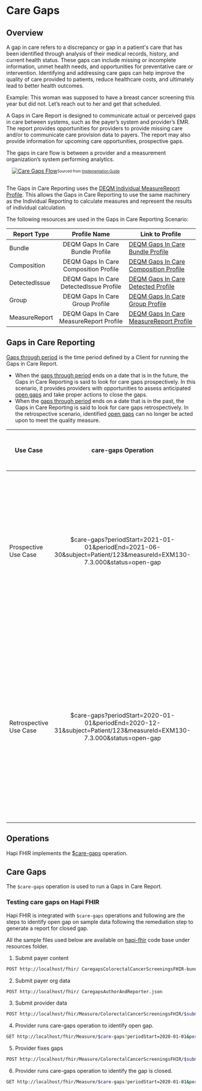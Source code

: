 # Care Gaps

## Overview
A gap in care refers to a discrepancy or gap in a patient's care that has been identified through analysis of their medical records, history, and current health status.
These gaps can include missing or incomplete information, unmet health needs, and opportunities for preventative care or intervention. Identifying and addressing care gaps can help improve the quality of care provided to patients, reduce healthcare costs, and ultimately lead to better health outcomes.

Example: This woman was supposed to have a breast cancer screening this year but did not. Let’s reach out to her and get that scheduled.

A Gaps in Care Report is designed to communicate actual or perceived gaps in care between systems, such as the payer’s system and provider’s EMR. The report provides opportunities for providers to provide missing care and/or to communicate care provision data to payers. The report may also provide information for upcoming care opportunities, prospective gaps.

The gaps in care flow is between a provider and a measurement organization’s system performing analytics.


<a href="/hapi-fhir/docs/images/caregapsflow.png"><img src="/hapi-fhir/docs/images/caregapsflow.png" alt="Care Gaps Flow" style="margin-left: 15px; margin-bottom: 15px;" /></a><sub><sup>Sourced from [Implementation Guide](http://hl7.org/fhir/us/davinci-deqm/2023Jan/gaps-in-care-reporting.html)</sup></sub>

The Gaps in Care Reporting uses the [DEQM Individual MeasureReport Profile](http://hl7.org/fhir/us/davinci-deqm/2023Jan/StructureDefinition-indv-measurereport-deqm.html). This allows the Gaps in Care Reporting to use the same machinery as the Individual Reporting to calculate measures and represent the results of individual calculation.

The following resources are used in the Gaps in Care Reporting Scenario:

| Report Type   |              Profile Name               | Link to Profile                                                                                                                   |
|---------------|:---------------------------------------:|-----------------------------------------------------------------------------------------------------------------------------------|
| Bundle        |    DEQM Gaps In Care Bundle Profile     | [DEQM Gaps In Care Bundle Profile](http://hl7.org/fhir/us/davinci-deqm/2023Jan/StructureDefinition-gaps-bundle-deqm.html)           |
| Composition   |  DEQM Gaps In Care Composition Profile  | [DEQM Gaps In Care Composition Profile](http://hl7.org/fhir/us/davinci-deqm/2023Jan/StructureDefinition-gaps-composition-deqm.html) |
| DetectedIssue | DEQM Gaps In Care DetectedIssue Profile | [DEQM Gaps In Care Detected Profile](http://hl7.org/fhir/us/davinci-deqm/2023Jan/StructureDefinition-gaps-detectedissue-deqm.html)  |
| Group         |     DEQM Gaps In Care Group Profile     | [DEQM Gaps In Care Group Profile](http://hl7.org/fhir/us/davinci-deqm/2023Jan/StructureDefinition-gaps-group-deqm.html)            |
| MeasureReport | DEQM Gaps In Care MeasureReport Profile | [DEQM Gaps In Care MeasureReport Profile](http://hl7.org/fhir/us/davinci-deqm/2023Jan/StructureDefinition-indv-measurereport-deqm.html)      |

## Gaps in Care Reporting
[Gaps through period](http://hl7.org/fhir/us/davinci-deqm/2023Jan/index.html#glossary) is the time period defined by a Client for running the Gaps in Care Report. 
* When the [gaps through period](http://hl7.org/fhir/us/davinci-deqm/2023Jan/index.html#glossary) ends on a date that is in the future, the Gaps in Care Reporting is said to look for care gaps prospectively. In this scenario, it provides providers with opportunities to assess anticipated [open gaps](http://build.fhir.org/ig/HL7/davinci-deqm/index.html#glossary) and take proper actions to close the gaps.
* When the [gaps through period](http://hl7.org/fhir/us/davinci-deqm/2023Jan/index.html#glossary) ends on a date that is in the past, the Gaps in Care Reporting is said to look for care gaps retrospectively. In the retrospective scenario, identified [open gaps](http://build.fhir.org/ig/HL7/davinci-deqm/index.html#glossary) can no longer be acted upon to meet the quality measure.

| Use Case      |              care-gaps Operation               | Gaps Through Period Start Date                                                                                                        | Gaps Through Period End Date | Report Calculated Date | Colorectal Cancer Screening - Colonoscopy Date | Gaps in Care Report                                                                                                                                                                                                                                                                                           |
|---------------|:---------------------------------------:|---------------------------------------------------------------------------------------------------------------------------------------|------------------------------|------------------------|------------------------------------------------|---------------------------------------------------------------------------------------------------------------------------------------------------------------------------------------------------------------------------------------------------------------------------------------------------------------|
| Prospective Use Case | $care-gaps?periodStart=2021-01-01&periodEnd=2021-06-30&subject=Patient/123&measureId=EXM130-7.3.000&status=open-gap | 2021-01-01  | 2021-06-30 | 2021-04-01 | Example: patient had colonoscopy on 2011-05-03 | Returns gaps through 2021-06-30. The Gaps in Care Report indicates the patient has an [open gaps](http://build.fhir.org/ig/HL7/davinci-deqm/index.html#glossary) for the colorectal cancer screening measure. By 2021-06-30, the colonoscopy would be over 10 years.                                          |
| Retrospective Use Case | $care-gaps?periodStart=2020-01-01&periodEnd=2020-12-31&subject=Patient/123&measureId=EXM130-7.3.000&status=open-gap | 2020-01-01| 2020-12-31 | 2021-04-01 | Example: patient had colonoscopy on 2011-05-03 | Returns gaps through 2020-12-31. The Gaps in Care Report indicates the patient has a [closed gaps](http://build.fhir.org/ig/HL7/davinci-deqm/index.html#glossary) for the colorectal cancer screening measure. Since on 2020-12-31, the procedure would have occurred within the specified 10-year timeframe. |

## Operations
Hapi FHIR implements the [$care-gaps](http://hl7.org/fhir/us/davinci-deqm/2023Jan/OperationDefinition-care-gaps.html) operation.

## Care Gaps
The `$care-gaps` operation is used to run a Gaps in Care Report.

### Testing care gaps on Hapi FHIR
Hapi FHIR is integrated with `$care-gaps` operations and following are the steps to identify open gap on sample data following the remediation step to generate a report for closed gap.

All the sample files used below are available on [hapi-fhir](https://github.com/hapifhir/hapi-fhir/tree/master/hapi-fhir-storage-cr/src/test/resources) code base under resources folder.

1. Submit payer content
```bash
POST http://localhost/fhir/ CaregapsColorectalCancerScreeningsFHIR-bundle.json
```
2. Submit payer org data
```bash
POST http://localhost/fhir/ CaregapsAuthorAndReporter.json
```
3. Submit provider data
```bash 
POST http://localhost/fhir/Measure/ColorectalCancerScreeningsFHIR/$submit-data CaregapsPatientData.json
```
4. Provider runs care-gaps operation to identify open gap.
```bash
GET http://localhost/fhir/Measure/$care-gaps?periodStart=2020-01-01&periodEnd=2020-12-31&status=open-gap&status=closed-gap&subject=Patient/end-to-end-EXM130&measureId=ColorectalCancerScreeningsFHIR
```
5. Provider fixes gaps
```bash
POST http://localhost/fhir/Measure/ColorectalCancerScreeningsFHIR/$submit-data CaregapsSubmitDataCloseGap.json
```
6. Provider runs care-gaps operation to identify the gap is closed.
```bash
GET http://localhost/fhir/Measure/$care-gaps?periodStart=2020-01-01&periodEnd=2020-12-31&status=open-gap&status=closed-gap&subject=Patient/end-to-end-EXM130&measureId=ColorectalCancerScreeningsFHIR
```

